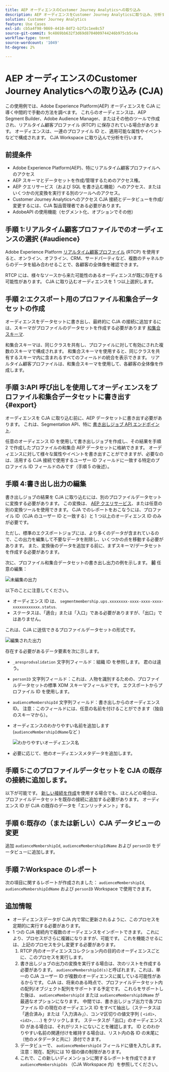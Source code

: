 ```yaml
---
title: AEP オーディエンスのCustomer Journey Analyticsへの取り込み
description: AEP オーディエンスをCustomer Journey Analyticsに取り込み、分析する方法を説明します。
solution: Customer Journey Analytics
feature: Use Cases
exl-id: cb5a4f98-9869-4410-8df2-b2f2c1ee8c57
source-git-commit: 9c4869bb632f3d69d8704009744246b975cb5c4a
workflow-type: tm+mt
source-wordcount: '1049'
ht-degree: 2%

---
```


# AEP オーディエンスのCustomer Journey Analyticsへの取り込み (CJA)

この使用例では、Adobe Experience Platform(AEP) オーディエンスを CJA に導く中間的で手動の方法を調べます。 これらのオーディエンスは、AEP Segment Builder、Adobe Audience Manager、またはその他のツールで作成され、リアルタイム顧客プロファイル (RTCP) に保存されている場合があります。 オーディエンスは、一連のプロファイル ID と、適用可能な属性やイベントなどで構成されます。 CJA Workspace に取り込んで分析を行います。

## 前提条件

* Adobe Experience Platform(AEP)、特にリアルタイム顧客プロファイルへのアクセス
* AEP スキーマとデータセットを作成/管理するためのアクセス権。
* AEP クエリサービス（および SQL を書き込む機能）へのアクセス、またはいくつかの光変換を実行する別のツールへのアクセス。
* Customer Journey Analyticsへのアクセス CJA 接続とデータビューを作成/変更するには、CJA 製品管理者である必要があります。
* AdobeAPI の使用機能（セグメント化、オプションでその他）

## 手順 1:リアルタイム顧客プロファイルでのオーディエンスの選択 {#audience}

Adobe Experience Platform [リアルタイム顧客プロファイル](https://experienceleague.adobe.com/docs/experience-platform/profile/home.html?lang=ja) (RTCP) を使用すると、オンライン、オフライン、CRM、サードパーティなど、複数のチャネルからのデータを組み合わせることで、各顧客の全体像を確認できます。

RTCP には、様々なソースから来た可能性のあるオーディエンスが既に存在する可能性があります。 CJA に取り込むオーディエンスを 1 つ以上選択します。

## 手順 2:エクスポート用のプロファイル和集合データセットの作成

オーディエンスをデータセットに書き出し、最終的に CJA の接続に追加するには、スキーマがプロファイルのデータセットを作成する必要があります [和集合スキーマ](https://experienceleague.adobe.com/docs/experience-platform/profile/union-schemas/union-schema.html?lang=en#understanding-union-schemas).

和集合スキーマは、同じクラスを共有し、プロファイルに対して有効にされた複数のスキーマで構成されます。 和集合スキーマを使用すると、同じクラスを共有するスキーマ内に含まれるすべてのフィールドの統合を表示できます。 リアルタイム顧客プロファイルは、和集合スキーマを使用して、各顧客の全体像を作成します。

## 手順 3:API 呼び出しを使用してオーディエンスをプロファイル和集合データセットに書き出す {#export}

オーディエンスを CJA に取り込む前に、AEP データセットに書き出す必要があります。 これは、Segmentation API、特に [書き出しジョブ API エンドポイント](https://experienceleague.adobe.com/docs/experience-platform/segmentation/api/export-jobs.html?lang=en).

任意のオーディエンス ID を使用して書き出しジョブを作成し、その結果を手順 2 で作成したプロファイルの和集合 AEP データセットに格納できます。 オーディエンスに対して様々な属性やイベントを書き出すことができますが、必要なのは、活用する CJA 接続で使用するユーザー ID フィールドに一致する特定のプロファイル ID フィールドのみです（手順 5 の後述）。

## 手順 4:書き出し出力の編集

書き出しジョブの結果を CJA に取り込むには、別のプロファイルデータセットに変換する必要があります。  この変換は、 [AEP クエリサービス](https://experienceleague.adobe.com/docs/experience-platform/query/home.html?lang=ja)、または任意の別の変換ツールを使用できます。 CJA でのレポートをおこなうには、プロファイル ID（CJA のユーザー ID と一致する）と 1 つ以上のオーディエンス ID のみが必要です。

ただし、標準のエクスポートジョブには、より多くのデータが含まれているので、この出力を編集して不要なデータを削除し、いくつかの点を移動する必要があります。  また、変換後のデータを追加する前に、まずスキーマ/データセットを作成する必要があります。

次に、プロファイル和集合データセットの書き出し出力の例を示します。 **前** 任意の編集：

![未編集の出力](assets/export-unedited.png)

以下のことに注意してください。

* オーディエンス ID は、 `segmentmembership.ups.xxxxxxxx-xxxx-xxxx-xxxx-xxxxxxxxxxxx.status`.
* ステータスは、「適合」または「入口」である必要がありますが、「出口」ではありません。

これは、CJA に送信できるプロファイルデータセットの形式です。

![編集された出力](assets/export-edited.png)

存在する必要があるデータ要素を次に示します。

* `_aresprodvalidation` 文字列フィールド：組織 ID を参照します。 君のは違う。
* `personID` 文字列フィールド：これは、人物を識別するための、プロファイルデータセットの標準 XDM スキーマフィールドです。 エクスポートからプロファイル ID を使用します。
* `audienceMembershipId` 文字列フィールド：書き出しからのオーディエンス ID。  注意：このフィールドには、任意の名前を付けることができます（独自のスキーマから）。
* オーディエンスのわかりやすい名前を追加します (`audienceMembershipIdName`など )

   ![わかりやすいオーディエンス名](assets/audience-name.png)

* 必要に応じて、他のオーディエンスメタデータを追加します。

## 手順 5:このプロファイルデータセットを CJA の既存の接続に追加します。

以下が可能です。 [新しい接続を作成](/help/connections/create-connection.md)を使用する場合でも、ほとんどの場合は、プロファイルデータセットを既存の接続に追加する必要があります。 オーディエンス ID が CJA の既存のデータを「エンリッチメント」する。

## 手順 6:既存の（または新しい）CJA データビューの変更

追加 `audienceMembershipId`, `audienceMembershipIdName` および `personID` をデータビューに追加します。

## 手順 7:Workspace のレポート

次の項目に関するレポートが作成されました： `audienceMembershipId`, `audienceMembershipIdName` および `personID` Workspace で使用できます。

## 追加情報

* オーディエンスデータが CJA 内で常に更新されるように、このプロセスを定期的に実行する必要があります。
* 1 つの CJA 接続内で複数のオーディエンスをインポートできます。 これにより、プロセスがさらに複雑になりますが、可能です。 これを機能させるには、上記のプロセスを少し変更する必要があります。
   1. RTCP 内のオーディエンスコレクション内の目的のオーディエンスごとに、このプロセスを実行します。
   1. 書き出しジョブの出力の変換を実行する場合は、次のリストを作成する必要があります。 `audienceMembershipId(s)`と呼ばれます。これは、単一の CJA ユーザー ID が複数のオーディエンスに属している可能性があるからです。 CJA は、将来のある時点で、プロファイルデータセット内の配列/オブジェクト配列をサポートする予定です。 これらをサポートした後は、 `audienceMembershipId` または `audienceMembershipIdName` が最適なオプションになります。 中間では、書き出しジョブ出力で各プロファイル ID の現在のオーディエンス ID をすべて抽出し（ステータスは「適合済み」または「入力済み」）、コンマ区切りの値文字列 ( `<id1>,<id2>,...`) をクリックします。  ステータスが「出口」のオーディエンス ID がある場合は、それがリストにないことを確認します。  ID とのわかりやすい名前の関連付けを維持する場合は、リスト内の各 ID の末尾に（他のメタデータと共に）添付できます。
   1. データビューで、 `audienceMembershipId` フィールドに値を入力します。 注意：現在、配列には 10 個の値の制限があります。
   1. これで、この新しいディメンションに関するレポートを作成できます `audienceMembershipIds` （CJA Workspace 内）を参照してください。
